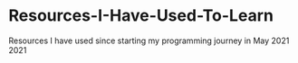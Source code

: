 # Resources-I-Have-Used-To-Learn
Resources I have used since starting my programming journey in May 2021
2021
